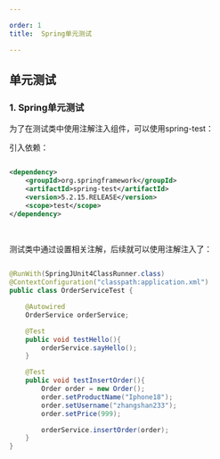 ```yaml
---

order: 1
title:  Spring单元测试

---
```


## 单元测试


### 1. Spring单元测试

为了在测试类中使用注解注入组件，可以使用spring-test：

引入依赖：

```xml

<dependency>
    <groupId>org.springframework</groupId>
    <artifactId>spring-test</artifactId>
    <version>5.2.15.RELEASE</version>
    <scope>test</scope>
</dependency>

```

<br>

测试类中通过设置相关注解，后续就可以使用注解注入了：

```java

@RunWith(SpringJUnit4ClassRunner.class)
@ContextConfiguration("classpath:application.xml")
public class OrderServiceTest {

    @Autowired
    OrderService orderService;

    @Test
    public void testHello(){
        orderService.sayHello();
    }

    @Test
    public void testInsertOrder(){
        Order order = new Order();
        order.setProductName("Iphone18");
        order.setUsername("zhangshan233");
        order.setPrice(999);

        orderService.insertOrder(order);
    }
}

```


<br>